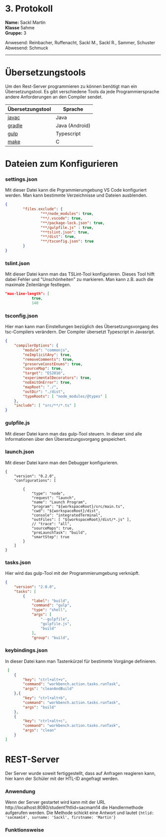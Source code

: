 # 3. Protokoll  
**Name:** Sackl Martin  
**Klasse** 5ahme  
**Gruppe:** 3  

Anwesend: Reinbacher, Ruffenacht, Sackl M., Sackl R., Sammer, Schuster   
Abwesend: Schmuck  
*******************************************************************************************************************************************  
# Übersetzungstools  
Um den Rest-Server programmieren zu können benötigt man ein Übersetzungstool. Es gibt verschiedene Tools da jede Programmiersprache andere Anforderungen an den Compiler sendet.  

Übersetzungstool | Sprache  
-----------------|-----------  
[javac](https://en.wikipedia.org/wiki/Javac) | Java  
[gradle](https://en.wikipedia.org/wiki/Gradle) | Java (Android)  
[gulp](https://de.wikipedia.org/wiki/Gulp.js) | Typescript  
[make](https://de.wikipedia.org/wiki/Make) | C  

# Dateien zum Konfigurieren  
### settings.json  
Mit dieser Datei kann die Prgrammierumgebung VS Code konfiguriert werden. Man kann bestimmte Verzeichnisse und Dateien ausblenden.  
```json
{
        "files.exclude": {
                "**/node_modules": true,
                "**/.vscode": true,
                "**/package-lock.json": true,
                "**/gulpfile.js" : true,
                "**tslint.json": true,
                "**/dist": true,
                "**/tsconfig.json": true
        }
}
```  
### tslint.json  
Mit dieser Datei kann man das TSLint-Tool konfigurieren. Dieses Tool hilft dabei Fehler  und "Unschönheiten" zu markieren. Man kann z.B. auch die maximale Zeilenlänge festlegen.  
```json
"max-line-length": [
            true,
            140  
```  
### tsconfig.json  
Hier man kann man Einstellungen bezüglich des Übersetzungsvorgang des tsc-Compilers verändern. Der Compiler übersetzt Typescript in Javasript.  
```json
{
    "compilerOptions": {
        "module": "commonjs",
        "noImplicitAny": true,
        "removeComments": true,
        "preserveConstEnums": true,
        "sourceMap": true,
        "target": "ES2016",
        "experimentalDecorators": true,
        "noEmitOnError": true,
        "mapRoot": "./",
        "outDir": "./dist",
        "typeRoots": [ "node_modules/@types" ]
    },
    "include": [ "src/**/*.ts" ]
}
```  
### gulpfile.js
Mit dieser Datei kann man das gulp-Tool steuern. In dieser sind alle Informationen über den Übersetzungsvorgang gespeichert.  

### launch.json  
Mit dieser Datei kann man den Debugger konfigurieren.  
```
{
    "version": "0.2.0",
    "configurations": [

        {
            "type": "node",
            "request": "launch",
            "name": "Launch Program",
            "program": "${workspaceRoot}/src/main.ts",
            "cwd": "${workspaceRoot}/dist",
            "console": "integratedTerminal",
            "outFiles": [ "${workspaceRoot}/dist/*.js" ],
            // "trace": "all",
            "sourceMaps": true,
            "preLaunchTask": "build",
            "smartStep": true
        }
    ]
}  
```  
### tasks.json  
Hier wird das gulp-Tool mit der Programmierumgebung verknüpft.  
```json
{
    "version": "2.0.0",
    "tasks": [
        {
            "label": "build",
            "command": "gulp",
            "type": "shell",
            "args": [
                "--gulpfile",
                "gulpfile.js",
                "build"
            ],
            "group": "build",
```  
### keybindings.json  
In dieser Datei kann man Tastenkürzel für bestimmte Vorgänge definieren.  
```json
 [
    {
        "key": "ctrl+alt+v",
        "command": "workbench.action.tasks.runTask",
        "args": "cleanAndBuild"
    },{
        "key": "ctrl+alt+b",
        "command": "workbench.action.tasks.runTask",
        "args": "build"
    },
    {
        "key": "ctrl+alt+c",
        "command": "workbench.action.tasks.runTask",
        "args": "clean"
    }
]
```  
# REST-Server  
Der Server wurde soweit fertiggestellt, dass auf Anfragen reagieren kann, hier kann der Schüler mit der HTL-ID angefragt werden.  
### Anwendung  
Wenn der Server gestartet wird kann mit der URL http://localhost:8080/student?htlid=sacmam14 die Handlermethode aufgerufen werden. Die Methode schickt eine Antwort und lautet `{htlid: 'sacmam14', surname: 'Sackl', firstname: 'Martin'}`  
### Funktionsweise  
